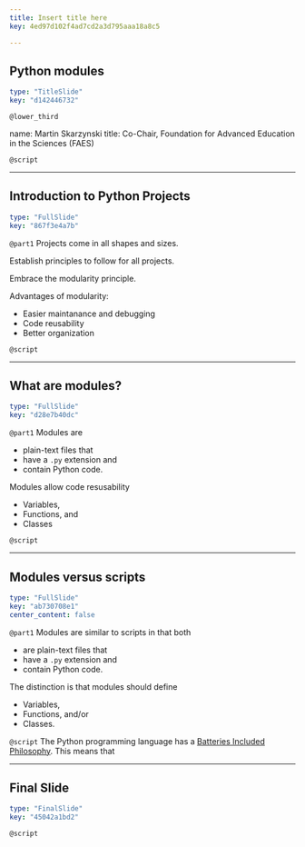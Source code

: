 ```yaml
---
title: Insert title here
key: 4ed97d102f4ad7cd2a3d795aaa18a8c5

---
```

## Python modules

```yaml
type: "TitleSlide"
key: "d142446732"
```

`@lower_third`

name: Martin Skarzynski
title: Co-Chair, Foundation for Advanced Education in the Sciences (FAES)


`@script`



---
## Introduction to Python Projects

```yaml
type: "FullSlide"
key: "867f3e4a7b"
```

`@part1`
Projects come in all shapes and sizes.

Establish principles to follow for all projects.

Embrace the modularity principle.

Advantages of modularity:
- Easier maintanance and debugging
- Code reusability
- Better organization


`@script`



---
## What are modules?

```yaml
type: "FullSlide"
key: "d28e7b40dc"
```

`@part1`
Modules are

- plain-text files that
- have a `.py` extension and
- contain Python code. 

Modules allow code resusability
- Variables,
- Functions, and
- Classes


`@script`



---
## Modules versus scripts

```yaml
type: "FullSlide"
key: "ab730708e1"
center_content: false
```

`@part1`
Modules are similar to scripts in that both

- are plain-text files that
- have a `.py` extension and
- contain Python code.

The distinction is that modules should define
- Variables,
- Functions, and/or
- Classes.


`@script`
The Python programming language has a [Batteries Included Philosophy](https://www.python.org/dev/peps/pep-0206/#batteries-included-philosophy). This means that


---
## Final Slide

```yaml
type: "FinalSlide"
key: "45042a1bd2"
```

`@script`


